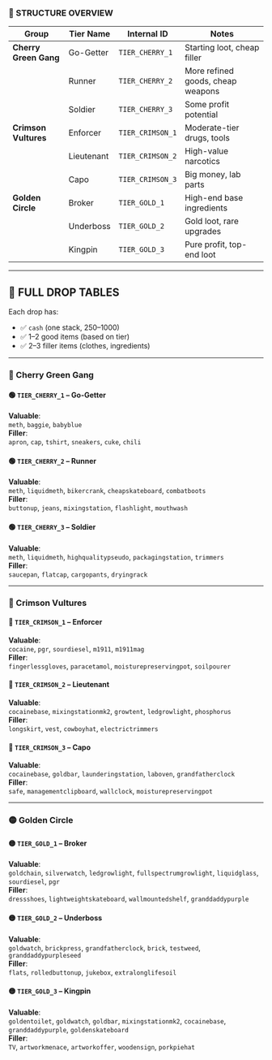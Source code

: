 ### 🧠 STRUCTURE OVERVIEW

| Group              | Tier Name   | Internal ID       | Notes                              |
|--------------------|-------------|-------------------|------------------------------------|
| **Cherry Green Gang** | Go-Getter   | `TIER_CHERRY_1`    | Starting loot, cheap filler        |
|                    | Runner       | `TIER_CHERRY_2`    | More refined goods, cheap weapons  |
|                    | Soldier      | `TIER_CHERRY_3`    | Some profit potential              |
| **Crimson Vultures** | Enforcer     | `TIER_CRIMSON_1`   | Moderate-tier drugs, tools         |
|                    | Lieutenant   | `TIER_CRIMSON_2`   | High-value narcotics               |
|                    | Capo         | `TIER_CRIMSON_3`   | Big money, lab parts               |
| **Golden Circle**    | Broker       | `TIER_GOLD_1`      | High-end base ingredients          |
|                    | Underboss    | `TIER_GOLD_2`      | Gold loot, rare upgrades           |
|                    | Kingpin      | `TIER_GOLD_3`      | Pure profit, top-end loot          |

---

## 🔽 FULL DROP TABLES

Each drop has:
- ✅ `cash` (one stack, $250–$1000)
- ✅ 1–2 good items (based on tier)
- ✅ 2–3 filler items (clothes, ingredients)

---

### 🍒 Cherry Green Gang

#### 🟢 `TIER_CHERRY_1` – Go-Getter
**Valuable**:  
`meth`, `baggie`, `babyblue`  
**Filler**:  
`apron`, `cap`, `tshirt`, `sneakers`, `cuke`, `chili`

#### 🟢 `TIER_CHERRY_2` – Runner
**Valuable**:  
`meth`, `liquidmeth`, `bikercrank`, `cheapskateboard`, `combatboots`  
**Filler**:  
`buttonup`, `jeans`, `mixingstation`, `flashlight`, `mouthwash`

#### 🟢 `TIER_CHERRY_3` – Soldier
**Valuable**:  
`meth`, `liquidmeth`, `highqualitypseudo`, `packagingstation`, `trimmers`  
**Filler**:  
`saucepan`, `flatcap`, `cargopants`, `dryingrack`

---

### 🔴 Crimson Vultures

#### 🔴 `TIER_CRIMSON_1` – Enforcer
**Valuable**:  
`cocaine`, `pgr`, `sourdiesel`, `m1911`, `m1911mag`  
**Filler**:  
`fingerlessgloves`, `paracetamol`, `moisturepreservingpot`, `soilpourer`

#### 🔴 `TIER_CRIMSON_2` – Lieutenant
**Valuable**:  
`cocainebase`, `mixingstationmk2`, `growtent`, `ledgrowlight`, `phosphorus`  
**Filler**:  
`longskirt`, `vest`, `cowboyhat`, `electrictrimmers`

#### 🔴 `TIER_CRIMSON_3` – Capo
**Valuable**:  
`cocainebase`, `goldbar`, `launderingstation`, `laboven`, `grandfatherclock`  
**Filler**:  
`safe`, `managementclipboard`, `wallclock`, `moisturepreservingpot`

---

### 🟡 Golden Circle

#### 🟡 `TIER_GOLD_1` – Broker
**Valuable**:  
`goldchain`, `silverwatch`, `ledgrowlight`, `fullspectrumgrowlight`, `liquidglass`, `sourdiesel`, `pgr`  
**Filler**:  
`dressshoes`, `lightweightskateboard`, `wallmountedshelf`, `granddaddypurple`

#### 🟡 `TIER_GOLD_2` – Underboss
**Valuable**:  
`goldwatch`, `brickpress`, `grandfatherclock`, `brick`, `testweed`, `granddaddypurpleseed`  
**Filler**:  
`flats`, `rolledbuttonup`, `jukebox`, `extralonglifesoil`

#### 🟡 `TIER_GOLD_3` – Kingpin
**Valuable**:  
`goldentoilet`, `goldwatch`, `goldbar`, `mixingstationmk2`, `cocainebase`, `granddaddypurple`, `goldenskateboard`  
**Filler**:  
`TV`, `artworkmenace`, `artworkoffer`, `woodensign`, `porkpiehat`
